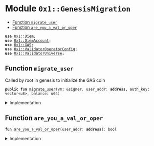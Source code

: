 
<a name="0x1_GenesisMigration"></a>

# Module `0x1::GenesisMigration`



-  [Function `migrate_user`](#0x1_GenesisMigration_migrate_user)
-  [Function `are_you_a_val_or_oper`](#0x1_GenesisMigration_are_you_a_val_or_oper)


<pre><code><b>use</b> <a href="Diem.md#0x1_Diem">0x1::Diem</a>;
<b>use</b> <a href="DiemAccount.md#0x1_DiemAccount">0x1::DiemAccount</a>;
<b>use</b> <a href="GAS.md#0x1_GAS">0x1::GAS</a>;
<b>use</b> <a href="ValidatorOperatorConfig.md#0x1_ValidatorOperatorConfig">0x1::ValidatorOperatorConfig</a>;
<b>use</b> <a href="ValidatorUniverse.md#0x1_ValidatorUniverse">0x1::ValidatorUniverse</a>;
</code></pre>



<a name="0x1_GenesisMigration_migrate_user"></a>

## Function `migrate_user`

Called by root in genesis to initialize the GAS coin


<pre><code><b>public</b> <b>fun</b> <a href="GenesisMigration.md#0x1_GenesisMigration_migrate_user">migrate_user</a>(vm: &signer, user_addr: <b>address</b>, auth_key: vector&lt;u8&gt;, balance: u64)
</code></pre>



<details>
<summary>Implementation</summary>


<pre><code><b>public</b> <b>fun</b> <a href="GenesisMigration.md#0x1_GenesisMigration_migrate_user">migrate_user</a>(
    vm: &signer,
    user_addr: <b>address</b>,
    auth_key: vector&lt;u8&gt;,
    balance: u64,
) {
  // <b>if</b> not a validator OR operator of a validator, create a new account
  // previously at genesis validator and oper accounts were already created
  <b>if</b> (!<a href="GenesisMigration.md#0x1_GenesisMigration_are_you_a_val_or_oper">are_you_a_val_or_oper</a>(user_addr)) {
    <a href="DiemAccount.md#0x1_DiemAccount_vm_create_account_migration">DiemAccount::vm_create_account_migration</a>(
      vm,
      user_addr,
      auth_key,
    );
  };


  // mint coins again <b>to</b> migrate balance, and all
  // system tracking of balances
  <b>if</b> (balance &lt; 1) {
    <b>return</b>
  };
  <b>let</b> minted_coins = <a href="Diem.md#0x1_Diem_mint">Diem::mint</a>&lt;<a href="GAS.md#0x1_GAS">GAS</a>&gt;(vm, balance);
  <b>let</b> value_coin = <a href="Diem.md#0x1_Diem_value">Diem::value</a>&lt;<a href="GAS.md#0x1_GAS">GAS</a>&gt;(&minted_coins);
  <a href="DiemAccount.md#0x1_DiemAccount_vm_deposit_with_metadata">DiemAccount::vm_deposit_with_metadata</a>&lt;<a href="GAS.md#0x1_GAS">GAS</a>&gt;(
    vm,
    user_addr,
    minted_coins,
    b"genesis migration",
    b""
  );

  <b>let</b> balance = <a href="DiemAccount.md#0x1_DiemAccount_balance">DiemAccount::balance</a>&lt;<a href="GAS.md#0x1_GAS">GAS</a>&gt;(user_addr);
  <b>assert</b>!(balance == value_coin, 0);
}
</code></pre>



</details>

<a name="0x1_GenesisMigration_are_you_a_val_or_oper"></a>

## Function `are_you_a_val_or_oper`



<pre><code><b>fun</b> <a href="GenesisMigration.md#0x1_GenesisMigration_are_you_a_val_or_oper">are_you_a_val_or_oper</a>(user_addr: <b>address</b>): bool
</code></pre>



<details>
<summary>Implementation</summary>


<pre><code><b>fun</b> <a href="GenesisMigration.md#0x1_GenesisMigration_are_you_a_val_or_oper">are_you_a_val_or_oper</a>(user_addr: <b>address</b>): bool {
  <a href="ValidatorUniverse.md#0x1_ValidatorUniverse_is_in_universe">ValidatorUniverse::is_in_universe</a>(user_addr) ||
  <a href="ValidatorOperatorConfig.md#0x1_ValidatorOperatorConfig_has_validator_operator_config">ValidatorOperatorConfig::has_validator_operator_config</a>(user_addr)
}
</code></pre>



</details>
